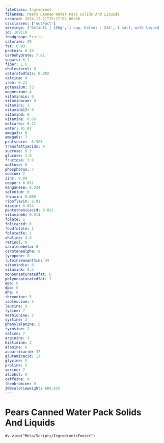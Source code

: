 ```yaml
---
fileClass: Ingredient
filename: Pears Canned Water Pack Solids And Liquids
created: 2024-12-21T19:27:02-06:00
cssclasses: ['nutFact']
servings: ['Default | 100g','1 cup, halves | 244','1 half, with liquid | 76']
id: 169119
foodgroup: Fruits
calories: 29
fat: 0.03
protein: 0.19
carbohydrate: 7.81
sugars: 6.1
fiber: 1.6
cholesterol: 0
saturatedfats: 0.002
calcium: 4
iron: 0.21
potassium: 53
magnesium: 4
vitaminaiu: 0
vitaminarae: 0
vitaminc: 1
vitaminb12: 0
vitamind: 0
vitamine: 0.08
netcarbs: 6.21
water: 91.81
omega3s: 0
omega6s: 7
pralscore: -0.923
transfattyacids: 0
sucrose: 0.3
glucose: 1.9
fructose: 3.9
maltose: 0
phosphorus: 7
sodium: 2
zinc: 0.09
copper: 0.051
manganese: 0.034
selenium: 0
thiamin: 0.008
riboflavin: 0.01
niacin: 0.054
pantothenicacid: 0.022
vitaminb6: 0.014
folate: 1
folicacid: 0
foodfolate: 1
folatedfe: 1
choline: 3.4
retinol: 0
carotenebeta: 0
carotenealpha: 0
lycopene: 0
luteinzeaxanthin: 34
vitamindiu: 0
vitamink: 0.3
monounsaturatedfat: 6
polyunsaturatedfat: 7
epa: 0
dpa: 0
dha: 0
threonine: 5
isoleucine: 5
leucine: 9
lysine: 7
methionine: 2
cystine: 2
phenylalanine: 5
tyrosine: 2
valine: 7
arginine: 3
histidine: 2
alanine: 6
asparticacid: 37
glutamicacid: 13
glycine: 5
proline: 5
serine: 7
alcohol: 0
caffeine: 0
theobromine: 0
200calorieweight: 689.655
---
```


# Pears Canned Water Pack Solids And Liquids

```dataviewjs
dv.view("Meta/Scripts/IngredientsFooter")
```